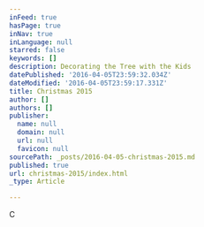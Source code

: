 ```yaml
---
inFeed: true
hasPage: true
inNav: true
inLanguage: null
starred: false
keywords: []
description: Decorating the Tree with the Kids
datePublished: '2016-04-05T23:59:32.034Z'
dateModified: '2016-04-05T23:59:17.331Z'
title: Christmas 2015
author: []
authors: []
publisher:
  name: null
  domain: null
  url: null
  favicon: null
sourcePath: _posts/2016-04-05-christmas-2015.md
published: true
url: christmas-2015/index.html
_type: Article

---
```

C